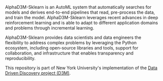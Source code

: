 AlphaD3M-Sklearn is an AutoML system that automatically searches for models and derives end-to-end pipelines that read, 
pre-process the data, and train the model. AlphaD3M-Sklearn leverages recent advances in deep reinforcement learning and is 
able to adapt to different application domains and problems through incremental learning.

AlphaD3M-Sklearn provides data scientists and data engineers the flexibility to address complex problems by leveraging the 
Python ecosystem, including open-source libraries and tools, support for collaboration, and infrastructure that enables 
transparency and reproducibility. 

This repository is part of New York University's implementation of the 
[Data Driven Discovery project (D3M)](https://datadrivendiscovery.org/).
